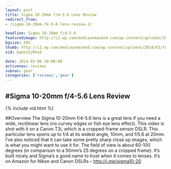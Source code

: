 ```yaml
---
layout: post
title: Sigma 10-20mm f/4-5.6 Lens Review
redirect_from:
- /sigma-10-20mm-f4-5-6-lens-review-2/

headline: Sigma 10-20mm f/4-5.6
featuredimage: http://i2.wp.com/mediaunmasked.com/wp-content/uploads/2014/03/thumb-low.jpg?zoom=1.5&resize=1920%2C1080
bgsize: 50%
thumb: http://i2.wp.com/mediaunmasked.com/wp-content/uploads/2014/03/thumb-low.jpg?zoom=1.5&resize=1920%2C1080
vid: bqnmiSjRhxE

date: 2014-03-06 10:00:00
activenav: reviews
subnav: gear
categories: ['reviews','gear']
---
```

#Sigma 10-20mm f/4-5.6 Lens Review
---

{% include vid.html %}

##Overview
The Sigma 10-20mm f/4-5.6 lens is a great lens if you need a wide, rectilinear lens (no curvey edges or fish eye lens effect). This video is shot with it on a Canon T3i, which is a cropped-frame sensor DSLR. This particular lens opens up to f/4 at its widest angle, 10mm, and f/5.6 at 20mm. I’ve also noticed that it can take some pretty sharp close up images, which is what you might want to use it for. The field of view is about 60-100 degrees (in comparison to a 50mm’s 25 degrees on a cropped frame). It’s built nicely and Sigma’s a good name to trust when it comes to lenses. It’s on Amazon for Nikon and Canon DSLRs – <a href="http://j.mp/sigma10-20" class="amazon">http://j.mp/sigma10-20</a>